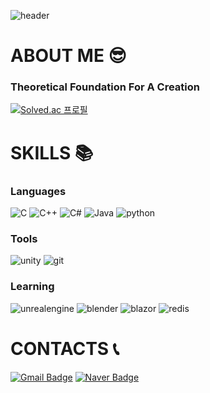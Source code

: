 ![header](https://capsule-render.vercel.app/api?type=waving&theme=tokyonight&height=200&section=header&text=Welcome%20To%20Ranccat's%20Home&fontSize=50&fontAlignY=80)


# ABOUT ME 😎

### Theoretical Foundation For A Creation

[![Solved.ac
프로필](http://mazassumnida.wtf/api/v2/generate_badge?boj=wogurjo98)](https://solved.ac/wogurjo98)


# SKILLS 📚
### Languages
![C](https://img.shields.io/badge/C-A8B9CC.svg?&style=for-the-badge&logo=c&logoColor=white)
![C++](https://img.shields.io/badge/C++-00599C.svg?&style=for-the-badge&logo=cplusplus&logoColor=white)
![C#](https://img.shields.io/badge/C%23-512BD4.svg?&style=for-the-badge&logo=csharp&logoColor=white)
![Java](https://img.shields.io/badge/java-007396.svg?&style=for-the-badge&logo=java&logoColor=white)
![python](https://img.shields.io/badge/python-3776AB.svg?&style=for-the-badge&logo=python&logoColor=white)

### Tools
![unity](https://img.shields.io/badge/Unity-000000.svg?&style=for-the-badge&logo=unity&logoColor=white)
![git](https://img.shields.io/badge/git-F05032.svg?&style=for-the-badge&logo=git&logoColor=white)

### Learning
![unrealengine](https://img.shields.io/badge/UE5-0E1128.svg?&style=for-the-badge&logo=unrealengine&logoColor=white)
![blender](https://img.shields.io/badge/Blender-E87D0D.svg?&style=for-the-badge&logo=blender&logoColor=white)
![blazor](https://img.shields.io/badge/blazor-512BD4.svg?&style=for-the-badge&logo=blazor&logoColor=white)
![redis](https://img.shields.io/badge/redis-F07A5B.svg?&style=for-the-badge&logo=redis&logoColor=white)

# CONTACTS 📞
[![Gmail Badge](https://img.shields.io/badge/Gmail-EA4335?style=flat-square&logo=Gmail&logoColor=white&link=mailto:wogurjo98@gmail.com)](mailto:wogurjo98@gmail.com)
[![Naver Badge](https://img.shields.io/badge/Naver-03C75A?style=flat-square&logo=Naver&logoColor=white&link=mailto:jaejho511@naver.com)](mailto:jaejho511@naver.com)
